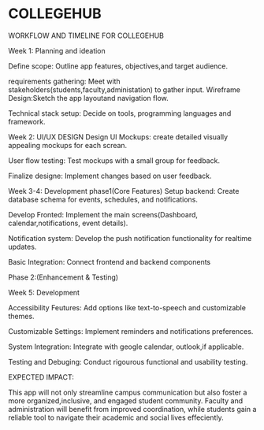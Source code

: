 # COLLEGEHUB

WORKFLOW AND TIMELINE FOR COLLEGEHUB

Week 1: Planning and ideation

Define scope: Outline app features, objectives,and target audience.

requirements gathering: Meet with stakeholders(students,faculty,administation) to gather input.
Wireframe Design:Sketch the app layoutand navigation flow.

Technical stack setup: Decide on tools, programming languages and framework.

Week 2: UI/UX DESIGN
Design UI Mockups: create detailed visually appealing mockups for each screan.

User flow testing: Test mockups with a small group for feedback.

Finalize designe: Implement changes based on user feedback.

Week 3-4: Development phase1(Core Features)
Setup backend: Create database schema for events, schedules, and notifications.


Develop Fronted: Implement the main screens(Dashboard, calendar,notifications, event details).

Notification system: Develop the push notification functionality for realtime updates.

Basic Integration: Connect frontend and backend components


Phase 2:(Enhancement & Testing)
 
Week 5: Development

Accessibility Feutures: Add options like text-to-speech and customizable themes.

Customizable Settings: Implement reminders and notifications preferences.

System Integration: Integrate with geogle calendar, outlook,if applicable.

Testing and Debuging: Conduct rigourous functional and usability testing.


EXPECTED IMPACT:

This app will not only streamline campus communication but also foster a more organized,inclusive,
and engaged student community. Faculty and administration will benefit from improved coordination,
while students gain a reliable tool to navigate their academic and social lives effeciently.
